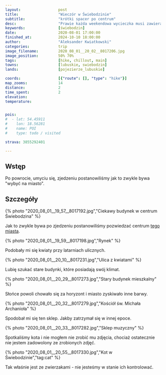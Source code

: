 ```yaml
---
layout:                 post
title:                  "Wieczór w Świebodzinie"
subtitle:               "krótki spacer po centrum"
desc:                   "Prawie każda weekendowa wycieczka musi zawierać zwiedzanie miejsca, w którym się nocuje. I tak teraz zobaczyliśmy jak wygląda rynek Świebodzina w sobotę wieczorem"
keywords:               [świebodzin]
date:                   2020-08-01 17:00:00
finished_at:            2024-10-10 18:00:00
author:                 "Aleksander Kwiatkowski"
categories:             trip
image_filename:         2020_08_01__20_02__8017206.jpg
image_position:         50% 70%
tags:                   [hike, chillout, main]
towns:                  [lubuskie, swiebodzin]
lands:                  [pojezierze_lubuskie]

coords:                 [{"route": [], "type": "hike"}]
map_zooms:              14
distance:               2
time_spent:             2
elevation:              
temperature:            


pois:
#  - lat: 54.45911
#    lon: 18.56281
#    name: POI
#    type: todo / visited

strava: 3855292401

---
```


[wiki-lubuskie]: https://pl.wikipedia.org/wiki/Wojew%C3%B3dztwo_lubuskie
[wiki-swiebodzin]: https://pl.wikipedia.org/wiki/%C5%9Awiebodzin
[wiki-lagow]: https://pl.wikipedia.org/wiki/%C5%81ag%C3%B3w_(powiat_%C5%9Bwiebodzi%C5%84ski)
[wiki-lugow]: https://pl.wikipedia.org/wiki/%C5%81ug%C3%B3w_(wojew%C3%B3dztwo_lubuskie)
[wiki-lubrza]: https://pl.wikipedia.org/wiki/Lubrza_(wojew%C3%B3dztwo_lubuskie)
[wiki-goszcza-jezioro]: https://pl.wikipedia.org/wiki/Goszcza_(jezioro)
[wiki-staropole]: https://pl.wikipedia.org/wiki/Staropole_(wojew%C3%B3dztwo_lubuskie)
[wiki-staropole-stacja]: https://pl.wikipedia.org/wiki/Staropole_(przystanek_kolejowy)
[wiki-boryszyn]: https://pl.wikipedia.org/wiki/Boryszyn
[wiki-sieniawa]: https://pl.wikipedia.org/wiki/Sieniawa_(wojew%C3%B3dztwo_lubuskie)
[wiki-toporow]: https://pl.wikipedia.org/wiki/Topor%C3%B3w_(wojew%C3%B3dztwo_lubuskie)
[wiki-pozrzadlo]: https://pl.wikipedia.org/wiki/Po%C5%BArzad%C5%82o_(wojew%C3%B3dztwo_lubuskie)
[wiki-czyste]: https://pl.wikipedia.org/wiki/Czyste_(Po%C5%BArzad%C5%82o)


## Wstęp

Po powrocie, umyciu się, zjedzeniu postanowiliśmy jak to zwykle bywa
"wybyć na miasto".

## Szczegóły

{% photo "2020_08_01__19_57__8017192.jpg","Ciekawy budynek w centrum Świebodzina" %}

Jak to zwykle bywa po zjedzeniu postanowiliśmy pozwiedzać centrum
[tego miasta][wiki-swiebodzin].

{% photo "2020_08_01__19_59__8017198.jpg","Rynek" %}

Podobały mi się kwiaty przy latarniach ulicznych.

{% photo "2020_08_01__20_10__8017231.jpg","Ulica z kwiatami" %}

Lubię szukać stare budynki, które posiadają swój klimat.

{% photo "2020_08_01__20_29__8017273.jpg","Stary budynek mieszkalny" %}

Słońce powoli chowało się za horyzont i miasto zyskiwało inne barwy.

{% photo "2020_08_01__20_32__8017279.jpg","Kościół św. Michała Archanioła" %}

Spodobał mi się ten sklep. Jakby zatrzymał się w innej epoce.

{% photo "2020_08_01__20_33__8017282.jpg","Sklep muzyczny" %}

Spotkaliśmy kota i nie mogłem nie zrobić mu zdjęcia, chociaż ostatecznie nie
jestem zadowolony ze zrobionych zdjęć.

{% photo "2020_08_01__20_55__8017330.jpg","Kot w Świebodzinie","tag:cat" %}

Tak właśnie jest ze zwierzakami - nie jesteśmy w stanie ich kontrolować.
